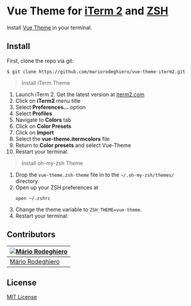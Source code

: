 # Vue Theme for [iTerm 2](http://iterm2.com) and [ZSH](https://ohmyz.sh)

Install [Vue Theme](https://mariorodeghiero.com/vue-theme/) in your terminal.

## Install

First, clone the repo via git:

```
$ git clone https://github.com/mariorodeghiero/vue-theme-iterm2.git
```

> Install iTerm Theme

1. Launch iTerm 2. Get the latest version at <a href="http://www.iterm2.com">iterm2.com</a>
2. Click on **iTerm2** menu title
3. Select **Preferences...** option
4. Select **Profiles**
5. Navigate to **Colors** tab
6. Click on **Color Presets**
7. Click on **Import**
8. Select the **vue-theme.itermcolors** file
9. Return to **Color presets** and select Vue-Theme
10. Restart your terminal.

> Install oh-my-zsh Theme

1. Drop the `vue-theme.zsh-theme` file in to the `~/.oh-my-zsh/themes/` directory.
2. Open up your ZSH preferences at
   ```
   open ~/.zshrc
   ```
3. Change the theme variable to `ZSH_THEME=vue-theme`.
4. Restart your terminal.

## Contributors

| [![Mário Rodeghiero](https://avatars1.githubusercontent.com/u/24671133?s=88&v=4)](https://github.com/mariorodeghiero) |
| --------------------------------------------------------------------------------------------------------------------- |
| [Mário Rodeghiero](https://github.com/mariorodeghiero)                                                                |

## License

[MIT License](./LICENSE)
